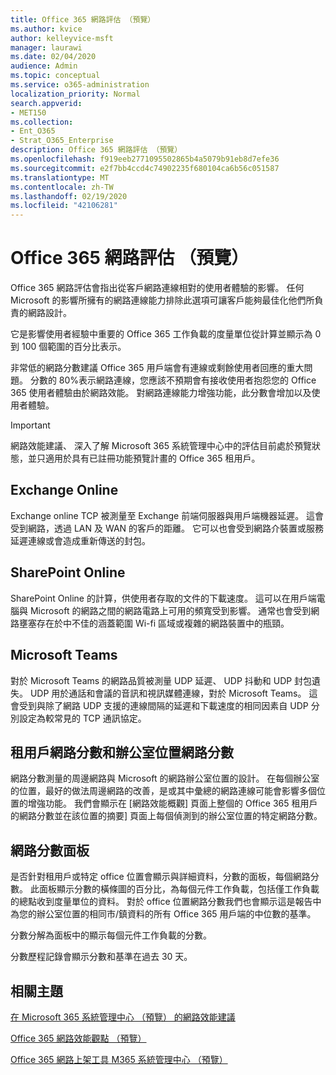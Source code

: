 ```yaml
---
title: Office 365 網路評估 （預覽）
ms.author: kvice
author: kelleyvice-msft
manager: laurawi
ms.date: 02/04/2020
audience: Admin
ms.topic: conceptual
ms.service: o365-administration
localization_priority: Normal
search.appverid:
- MET150
ms.collection:
- Ent_O365
- Strat_O365_Enterprise
description: Office 365 網路評估 （預覽）
ms.openlocfilehash: f919eeb2771095502865b4a5079b91eb8d7efe36
ms.sourcegitcommit: e2f7bb4ccd4c74902235f680104ca6b56c051587
ms.translationtype: MT
ms.contentlocale: zh-TW
ms.lasthandoff: 02/19/2020
ms.locfileid: "42106281"
---
```

# <a name="office-365-network-assessment-preview"></a>Office 365 網路評估 （預覽）

Office 365 網路評估會指出從客戶網路連線相對的使用者體驗的影響。 任何 Microsoft 的影響所擁有的網路連線能力排除此選項可讓客戶能夠最佳化他們所負責的網路設計。

它是影響使用者經驗中重要的 Office 365 工作負載的度量單位從計算並顯示為 0 到 100 個範圍的百分比表示。

非常低的網路分數建議 Office 365 用戶端會有連線或剩餘使用者回應的重大問題。 分數的 80%表示網路連線，您應該不預期會有接收使用者抱怨您的 Office 365 使用者體驗由於網路效能。 對網路連線能力增強功能，此分數會增加以及使用者體驗。

>[!IMPORTANT]
>網路效能建議、 深入了解 Microsoft 365 系統管理中心中的評估目前處於預覽狀態，並只適用於具有已註冊功能預覽計畫的 Office 365 租用戶。

## <a name="exchange-online"></a>Exchange Online

Exchange online TCP 被測量至 Exchange 前端伺服器與用戶端機器延遲。 這會受到網路，透過 LAN 及 WAN 的客戶的距離。 它可以也會受到網路介裝置或服務延遲連線或會造成重新傳送的封包。

## <a name="sharepoint-online"></a>SharePoint Online

SharePoint Online 的計算，供使用者存取的文件的下載速度。 這可以在用戶端電腦與 Microsoft 的網路之間的網路電路上可用的頻寬受到影響。 通常也會受到網路壅塞存在於中不佳的涵蓋範圍 Wi-fi 區域或複雜的網路裝置中的瓶頸。

## <a name="microsoft-teams"></a>Microsoft Teams

對於 Microsoft Teams 的網路品質被測量 UDP 延遲、 UDP 抖動和 UDP 封包遺失。 UDP 用於通話和會議的音訊和視訊媒體連線，對於 Microsoft Teams。 這會受到與除了網路 UDP 支援的連線間隔的延遲和下載速度的相同因素自 UDP 分別設定為較常見的 TCP 通訊協定。

## <a name="tenant-network-score-and-office-location-network-score"></a>租用戶網路分數和辦公室位置網路分數

網路分數測量的周邊網路與 Microsoft 的網路辦公室位置的設計。 在每個辦公室的位置，最好的做法周邊網路的改善，是或其中彙總的網路連線可能會影響多個位置的增強功能。
我們會顯示在 [網路效能概觀] 頁面上整個的 Office 365 租用戶的網路分數並在該位置的摘要] 頁面上每個偵測到的辦公室位置的特定網路分數。

## <a name="network-score-panel"></a>網路分數面板

是否針對租用戶或特定 office 位置會顯示與詳細資料，分數的面板，每個網路分數。 此面板顯示分數的橫條圖的百分比，為每個元件工作負載，包括僅工作負載的總點收到度量單位的資料。 對於 office 位置網路分數我們也會顯示這是報告中為您的辦公室位置的相同市/鎮資料的所有 Office 365 用戶端的中位數的基準。

分數分解為面板中的顯示每個元件工作負載的分數。

分數歷程記錄會顯示分數和基準在過去 30 天。

## <a name="related-topics"></a>相關主題

[在 Microsoft 365 系統管理中心 （預覽） 的網路效能建議](office-365-network-mac-perf-overview.md)

[Office 365 網路效能觀點 （預覽）](office-365-network-mac-perf-insights.md)

[Office 365 網路上架工具 M365 系統管理中心 （預覽）](office-365-network-mac-perf-onboarding-tool.md)
